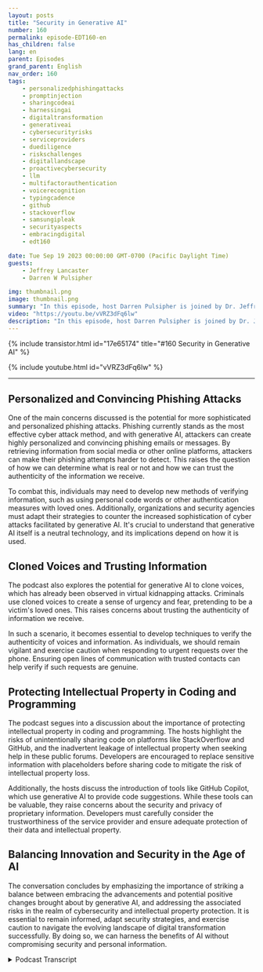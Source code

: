 ```yaml
---
layout: posts
title: "Security in Generative AI"
number: 160
permalink: episode-EDT160-en
has_children: false
lang: en
parent: Episodes
grand_parent: English
nav_order: 160
tags:
    - personalizedphishingattacks
    - promptinjection
    - sharingcodeai
    - harnessingai
    - digitaltransformation
    - generativeai
    - cybersecurityrisks
    - serviceproviders
    - duediligence
    - riskschallenges
    - digitallandscape
    - proactivecybersecurity
    - llm
    - multifactorauthentication
    - voicerecognition
    - typingcadence
    - github
    - stackoverflow
    - samsungipleak
    - securityaspects
    - embracingdigital
    - edt160

date: Tue Sep 19 2023 00:00:00 GMT-0700 (Pacific Daylight Time)
guests:
    - Jeffrey Lancaster
    - Darren W Pulsipher

img: thumbnail.png
image: thumbnail.png
summary: "In this episode, host Darren Pulsipher is joined by Dr. Jeffrey Lancaster to delve into the intersection of generative AI and security. The conversation dives deep into the potential risks and challenges surrounding the use of generative AI in nefarious activities, particularly in the realm of cybersecurity."
video: "https://youtu.be/vVRZ3dFq6lw"
description: "In this episode, host Darren Pulsipher is joined by Dr. Jeffrey Lancaster to delve into the intersection of generative AI and security. The conversation dives deep into the potential risks and challenges surrounding the use of generative AI in nefarious activities, particularly in the realm of cybersecurity."
---
```


<div>
{% include transistor.html id="17e65174" title="#160 Security in Generative AI" %}

{% include youtube.html id="vVRZ3dFq6lw" %}
</div>

---

## Personalized and Convincing Phishing Attacks

One of the main concerns discussed is the potential for more sophisticated and personalized phishing attacks. Phishing currently stands as the most effective cyber attack method, and with generative AI, attackers can create highly personalized and convincing phishing emails or messages. By retrieving information from social media or other online platforms, attackers can make their phishing attempts harder to detect. This raises the question of how we can determine what is real or not and how we can trust the authenticity of the information we receive.

To combat this, individuals may need to develop new methods of verifying information, such as using personal code words or other authentication measures with loved ones. Additionally, organizations and security agencies must adapt their strategies to counter the increased sophistication of cyber attacks facilitated by generative AI. It's crucial to understand that generative AI itself is a neutral technology, and its implications depend on how it is used.

## Cloned Voices and Trusting Information

The podcast also explores the potential for generative AI to clone voices, which has already been observed in virtual kidnapping attacks. Criminals use cloned voices to create a sense of urgency and fear, pretending to be a victim's loved ones. This raises concerns about trusting the authenticity of information we receive.

In such a scenario, it becomes essential to develop techniques to verify the authenticity of voices and information. As individuals, we should remain vigilant and exercise caution when responding to urgent requests over the phone. Ensuring open lines of communication with trusted contacts can help verify if such requests are genuine.

## Protecting Intellectual Property in Coding and Programming

The podcast segues into a discussion about the importance of protecting intellectual property in coding and programming. The hosts highlight the risks of unintentionally sharing code on platforms like StackOverflow and GitHub, and the inadvertent leakage of intellectual property when seeking help in these public forums. Developers are encouraged to replace sensitive information with placeholders before sharing code to mitigate the risk of intellectual property loss.

Additionally, the hosts discuss the introduction of tools like GitHub Copilot, which use generative AI to provide code suggestions. While these tools can be valuable, they raise concerns about the security and privacy of proprietary information. Developers must carefully consider the trustworthiness of the service provider and ensure adequate protection of their data and intellectual property.

## Balancing Innovation and Security in the Age of AI

The conversation concludes by emphasizing the importance of striking a balance between embracing the advancements and potential positive changes brought about by generative AI, and addressing the associated risks in the realm of cybersecurity and intellectual property protection. It is essential to remain informed, adapt security strategies, and exercise caution to navigate the evolving landscape of digital transformation successfully. By doing so, we can harness the benefits of AI without compromising security and personal information.



<details>
<summary> Podcast Transcript </summary>

<p></p>

</details>
